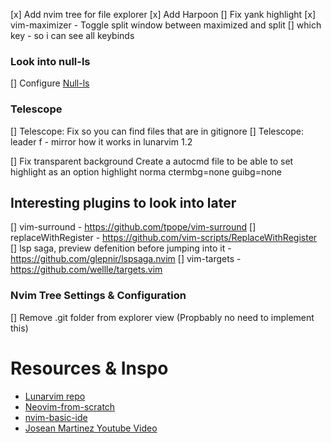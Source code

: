 [x] Add nvim tree for file explorer
[x] Add Harpoon
[] Fix yank highlight
[x] vim-maximizer - Toggle split window between maximized and split
[] which key - so i can see all keybinds

### Look into null-ls
[] Configure [Null-ls](https://www.youtube.com/watch?v=e3xxkEbhG0o)

### Telescope
[] Telescope: Fix so you can find files that are in gitignore
[] Telescope: leader f - mirror how it works in lunarvim 1.2

[] Fix transparent background 
    Create a autocmd file to be able to set highlight as an option
    highlight norma ctermbg=none guibg=none

## Interesting plugins to look into later
[] vim-surround - https://github.com/tpope/vim-surround
[] replaceWithRegister - https://github.com/vim-scripts/ReplaceWithRegister
[] lsp saga, preview defenition before jumping into it - https://github.com/glepnir/lspsaga.nvim
[] vim-targets - https://github.com/wellle/targets.vim
### Nvim Tree Settings & Configuration
[] Remove .git folder from explorer view (Propbably no need to implement this)

# Resources & Inspo
* [Lunarvim repo](https://www.lunarvim.org/)
* [Neovim-from-scratch](https://github.com/LunarVim/Neovim-from-scratch)
* [nvim-basic-ide](https://github.com/LunarVim/nvim-basic-ide)
* [Josean Martinez Youtube Video](https://www.youtube.com/watch?v=vdn_pKJUda8&list=LL&index=1)

